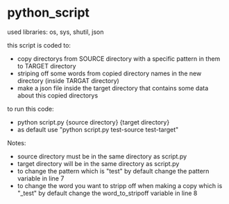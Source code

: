 # python_script

used libraries: os, sys, shutil, json

this script is coded to:
- copy directorys from SOURCE directory with a specific pattern in them to TARGET directory 
- striping off some words from copied directory names in the new directory (inside TARGAT directory)
- make a json file inside the target directory that contains some data about this copied directorys

to run this code:
- python script.py {source directory} {target directory}
- as default use "python script.py test-source test-target"

Notes:
- source directory must be in the same directory as script.py
- target directory will be in the same directory as script.py
- to change the pattern which is "test" by default change the pattern variable in line 7
- to change the word you want to stripp off when making a copy which is "_test" by default change the word_to_stripoff variable in line 8

